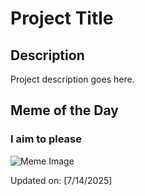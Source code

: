# Project Title

## Description

Project description goes here.

## Meme of the Day

### I aim to please
![Meme Image](https://i.redd.it/upr5nkh9kacf1.gif)

Updated on: [7/14/2025]